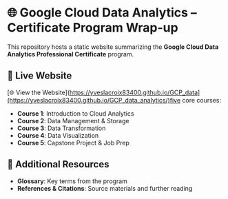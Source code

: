 # 🌐 Google Cloud Data Analytics – Certificate Program Wrap-up

This repository hosts a static website summarizing the **Google Cloud Data Analytics Professional Certificate** program.

## 🚀 Live Website

[🌐 View the Website](https://yveslacroix83400.github.io/GCP_data](https://yveslacroix83400.github.io/GCP_data_analytics/)five core courses:
- **Course 1**: Introduction to Cloud Analytics
- **Course 2**: Data Management & Storage
- **Course 3**: Data Transformation
- **Course 4**: Data Visualization
- **Course 5**: Capstone Project & Job Prep

## 📎 Additional Resources

- **Glossary**: Key terms from the program
- **References & Citations**: Source materials and further reading

